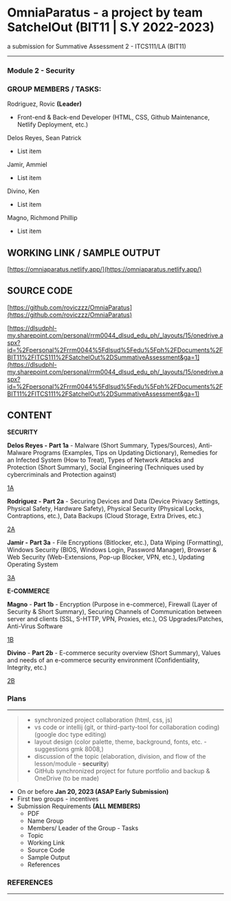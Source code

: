 
# OmniaParatus - a project by team SatchelOut (BIT11 | S.Y 2022-2023)

a submission for Summative Assessment 2 - ITCS111/LA
(BIT11)

---

### Module 2 - Security

### GROUP MEMBERS / TASKS:


Rodriguez, Rovic **(Leader)**
 - Front-end & Back-end Developer (HTML, CSS, Github Maintenance, Netlify Deployment, etc.)

Delos Reyes, Sean Patrick

 - List item

Jamir, Ammiel
 

 - List item

Divino, Ken
 

 - List item

Magno, Richmond Phillip
 

 - List item

## WORKING LINK / SAMPLE OUTPUT
[https://omniaparatus.netlify.app/](https://omniaparatus.netlify.app/)


## SOURCE CODE

[https://github.com/roviczzz/OmniaParatus](https://github.com/roviczzz/OmniaParatus)

[https://dlsudphl-my.sharepoint.com/personal/rrm0044_dlsud_edu_ph/_layouts/15/onedrive.aspx?id=%2Fpersonal%2Frrm0044%5Fdlsud%5Fedu%5Fph%2FDocuments%2FBIT11%2FITCS111%2FSatchelOut%2DSummativeAssessment&ga=1](https://dlsudphl-my.sharepoint.com/personal/rrm0044_dlsud_edu_ph/_layouts/15/onedrive.aspx?id=%2Fpersonal%2Frrm0044%5Fdlsud%5Fedu%5Fph%2FDocuments%2FBIT11%2FITCS111%2FSatchelOut%2DSummativeAssessment&ga=1)

## CONTENT


**SECURITY**

**Delos Reyes -** **Part 1a** - Malware (Short Summary, Types/Sources), Anti-Malware Programs (Examples, Tips on Updating Dictionary), Remedies for an Infected System (How to Treat), Types of Network Attacks and Protection (Short Summary), Social Engineering (Techniques used by cybercriminals and Protection against)

[1A](https://www.notion.so/1A-bc21be1495ae4a74b1d217c8bf24f17d)

**Rodriguez -** **Part 2a** - Securing Devices and Data (Device Privacy Settings, Physical Safety, Hardware Safety), Physical Security (Physical Locks, Contraptions, etc.), Data Backups (Cloud Storage, Extra Drives, etc.)

[2A](https://www.notion.so/2A-60bcd8f4c19b4fe28cdaa51375276632)

**Jamir -** **Part 3a** - File Encryptions (Bitlocker, etc.), Data Wiping (Formatting), Windows Security (BIOS, Windows Login, Password Manager), Browser & Web Security (Web-Extensions, Pop-up Blocker, VPN, etc.), Updating Operating System

[3A](https://www.notion.so/3A-faeafeaed2ea422e8676754cbd36b405)

**E-COMMERCE**

**Magno** - **Part 1b** - Encryption (Purpose in e-commerce), Firewall (Layer of Security & Short Summary), Securing Channels of Communication between server and clients (SSL, S-HTTP, VPN, Proxies, etc.), OS Upgrades/Patches, Anti-Virus Software

[1B](https://www.notion.so/1B-32b2f2e745a449c183c938d8d990445e)

**Divino** - **Part 2b** - E-commerce security overview (Short Summary), Values and needs of an e-commerce security environment (Confidentiality, Integrity, etc.)

[2B](https://www.notion.so/2B-fb5edf18b7f94addb22086d5f66d12dd)

### Plans
---

> 
> 
> - synchronized project collaboration (html, css, js)
> - vs code or intellij (git, or third-party-tool for collaboration coding) (google doc type editing)
> - layout design (color palette, theme, background, fonts, etc. - suggestions gmk 8008,)
> - discussion of the topic (elaboration, division, and flow of the lesson/module - **security**)
> - GitHub synchronized project for future portfolio and backup & OneDrive (to be made)


- On or before **Jan 20, 2023 (ASAP Early Submission)**
- First two groups - incentives
- Submission Requirements **(ALL MEMBERS)**
    - PDF
    - Name Group
    - Members/ Leader of the Group - Tasks
    - Topic
    - Working Link
    - Source Code
    - Sample Output
    - References


### REFERENCES

---

